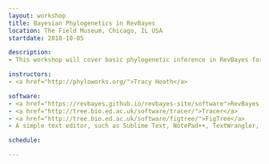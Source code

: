 ```yaml
---
layout: workshop
title: Bayesian Phylogenetics in RevBayes
location: The Field Museum, Chicago, IL USA
startdate: 2018-10-05

description: 
- This workshop will cover basic phylogenetic inference in RevBayes for researchers affiliated with the Field Museum.

instructors:
- <a href="http://phyloworks.org/">Tracy Heath</a>

software:
- <a href="https://revbayes.github.io/revbayes-site/software">RevBayes v1.0.9</a> 
- <a href="http://tree.bio.ed.ac.uk/software/tracer/">Tracer</a>
- <a href="http://tree.bio.ed.ac.uk/software/figtree/">FigTree</a>
- A simple text editor, such as Sublime Text, NotePad++, TextWrangler, BBEdit, vim, or emacs 

schedule:

---
```


